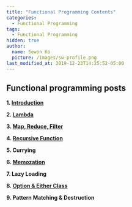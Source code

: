 ```yaml
---
title: "Functional Programming Contents"
categories:
  - Functional Programming
tags:
  - Functional Programming
hidden: true
author:
  name: Sewon Ko
  picture: /images/sw-profile.png
last_modified_at: 2019-12-23T14:25:52-05:00
---
```


## Functional programming posts

**1. [Introduction](https://dream365.github.io/functional%20programming/fp-introduction/)**  

**2. [Lambda](https://dream365.github.io/functional%20programming/fp-lambda/)**  

**3. [Map, Reduce, Filter](https://dream365.github.io/functional%20programming/fp-map-reduce-filter/)**  

**4. [Recursive Function](https://dream365.github.io/functional%20programming/fp-recursive-function/)**  

**5. Currying**  

**6. [Memozation](https://dream365.github.io/functional%20programming/fp-memoization/)**  

**7. Lazy Loading**  

**8. [Option & Either Class](https://dream365.github.io/functional%20programming/fp-option-either/)**  

**9. Pattern Matching & Destruction**  

